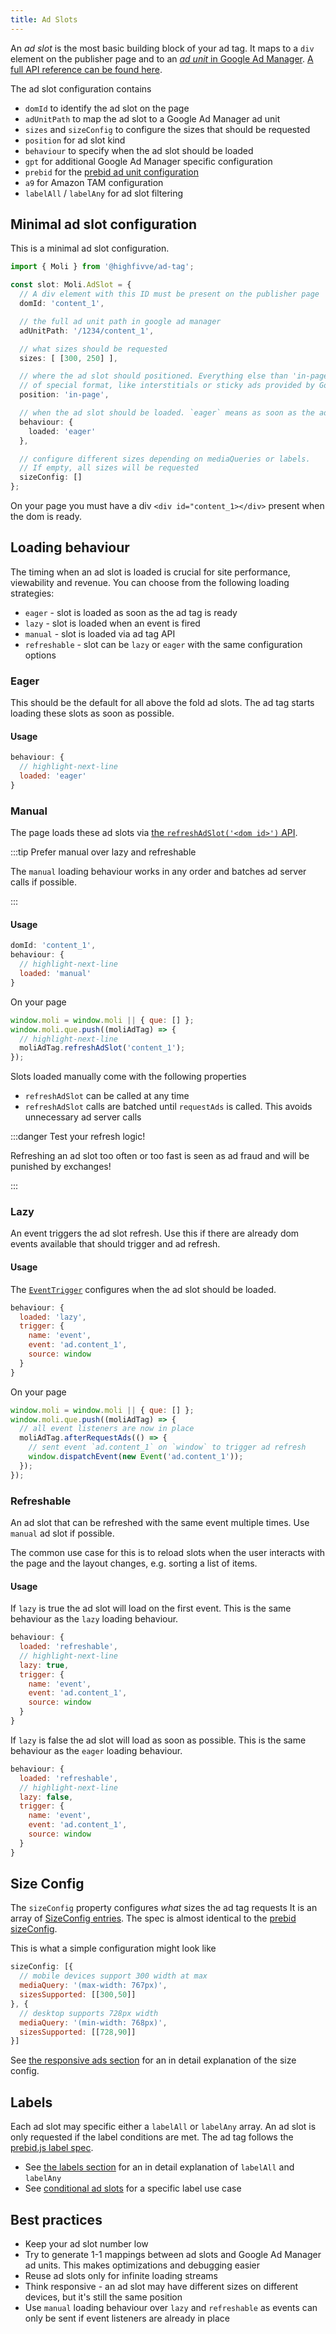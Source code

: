```yaml
---
title: Ad Slots
---
```


An _ad slot_ is the most basic building block of your ad tag. It maps to a `div` element on the publisher page and
to an [_ad unit_ in Google Ad Manager](https://support.google.com/admanager/topic/10478086). [A full API reference can be found here](../api/interfaces/moli.adslot.md).

The ad slot configuration contains

- `domId` to identify the ad slot on the page
- `adUnitPath` to map the ad slot to a Google Ad Manager ad unit
- `sizes` and `sizeConfig` to configure the sizes that should be requested
- `position` for ad slot kind
- `behaviour` to specify when the ad slot should be loaded
- `gpt` for additional Google Ad Manager specific configuration
- `prebid` for the [prebid ad unit configuration](https://docs.prebid.org/dev-docs/adunit-reference.html)
- `a9` for Amazon TAM configuration
- `labelAll` / `labelAny` for ad slot filtering


## Minimal ad slot configuration

This is a minimal ad slot configuration.

```ts
import { Moli } from '@highfivve/ad-tag';

const slot: Moli.AdSlot = {
  // A div element with this ID must be present on the publisher page
  domId: 'content_1',

  // the full ad unit path in google ad manager
  adUnitPath: '/1234/content_1',

  // what sizes should be requested
  sizes: [ [300, 250] ],

  // where the ad slot should positioned. Everything else than 'in-page' is some sort
  // of special format, like interstitials or sticky ads provided by Google Ad Manager
  position: 'in-page',

  // when the ad slot should be loaded. `eager` means as soon as the ad tag has loaded
  behaviour: {
    loaded: 'eager'
  },

  // configure different sizes depending on mediaQueries or labels.
  // If empty, all sizes will be requested
  sizeConfig: []
};
```

On your page you must have a div `<div id="content_1></div>` present when the dom is ready.

## Loading behaviour

The timing when an ad slot is loaded is crucial for site performance, viewability and revenue. You can choose from
the following loading strategies:

* `eager` - slot is loaded as soon as the ad tag is ready
* `lazy` - slot is loaded when an event is fired
* `manual` - slot is loaded via ad tag API
* `refreshable` - slot can be `lazy` or `eager` with the same configuration options

### Eager

This should be the default for all above the fold ad slots. The ad tag starts loading these slots as soon as possible.

#### Usage

```js
behaviour: {
  // highlight-next-line
  loaded: 'eager'
}
```

### Manual

The page loads these ad slots via [the `refreshAdSlot('<dom id>')` API](../api/interfaces/moli.molitag.md#refreshadslot).

:::tip Prefer manual over lazy and refreshable

The `manual` loading behaviour works in any order and batches ad server calls if possible.

:::

#### Usage

```js
domId: 'content_1',
behaviour: {
  // highlight-next-line
  loaded: 'manual'
}
```


On your page

```js
window.moli = window.moli || { que: [] };
window.moli.que.push((moliAdTag) => {
  // highlight-next-line
  moliAdTag.refreshAdSlot('content_1');
});
```

Slots loaded manually come with the following properties

* `refreshAdSlot` can be called at any time
* `refreshAdSlot` calls are batched until `requestAds` is called. This avoids unnecessary ad server calls

:::danger Test your refresh logic!

Refreshing an ad slot too often or too fast is seen as ad fraud and will be punished by exchanges!

:::

### Lazy

An event triggers the ad slot refresh. Use this if there are already dom events available that should trigger and ad
refresh.

#### Usage

The [`EventTrigger`](../api/interfaces/moli.behaviour.eventtrigger.md) configures when the ad slot should be loaded.

```js
behaviour: {
  loaded: 'lazy',
  trigger: {
    name: 'event',
    event: 'ad.content_1',
    source: window
  }
}
```

On your page

```js
window.moli = window.moli || { que: [] };
window.moli.que.push((moliAdTag) => {
  // all event listeners are now in place
  moliAdTag.afterRequestAds(() => {
    // sent event `ad.content_1` on `window` to trigger ad refresh
    window.dispatchEvent(new Event('ad.content_1'));
  });
});

```

### Refreshable

An ad slot that can be refreshed with the same event multiple times. Use `manual` ad slot if possible.

The common use case for this is to reload slots when the user interacts with the page and the layout changes, e.g.
sorting a list of items.

#### Usage

If `lazy` is true the ad slot will load on the first event. This is the same behaviour as the `lazy` loading behaviour.

```js
behaviour: {
  loaded: 'refreshable',
  // highlight-next-line
  lazy: true,
  trigger: {
    name: 'event',
    event: 'ad.content_1',
    source: window
  }
}
```

If `lazy` is false the ad slot will load as soon as possible. This is the same behaviour as the `eager` loading behaviour.

```js
behaviour: {
  loaded: 'refreshable',
  // highlight-next-line
  lazy: false,
  trigger: {
    name: 'event',
    event: 'ad.content_1',
    source: window
  }
}
```

## Size Config

The `sizeConfig` property configures _what_ sizes the ad tag requests It is an array of [SizeConfig entries](../api/interfaces/moli.sizeconfigentry.md).
The spec is almost identical to the [prebid sizeConfig](https://docs.prebid.org/dev-docs/publisher-api-reference/setConfig.html#sizeConfig-How-it-Works).

This is what a simple configuration might look like

```js
sizeConfig: [{
  // mobile devices support 300 width at max
  mediaQuery: '(max-width: 767px)',
  sizesSupported: [[300,50]]
}, {
  // desktop supports 728px width
  mediaQuery: '(min-width: 768px)',
  sizesSupported: [[728,90]]
}]
```

See [the responsive ads section](../features/responsive-ads.md) for an in detail explanation of the size config.

## Labels

Each ad slot may specific either a `labelAll` or `labelAny` array. An ad slot is only requested if the label
conditions are met. The ad tag follows the [prebid.js label spec](https://docs.prebid.org/dev-docs/publisher-api-reference/setConfig.html#labels).

- See [the labels section](../features/labels.md) for an in detail explanation of `labelAll` and `labelAny`
- See [conditional ad slots](../guides/conditional-ad-slots.md) for a specific label use case

## Best practices

* Keep your ad slot number low
* Try to generate 1-1 mappings between ad slots and Google Ad Manager ad units. This makes optimizations and debugging easier
* Reuse ad slots only for infinite loading streams
* Think responsive - an ad slot may have different sizes on different devices, but it's still the same position
* Use `manual` loading behaviour over `lazy` and `refreshable` as events can only be sent if event listeners are already in place
